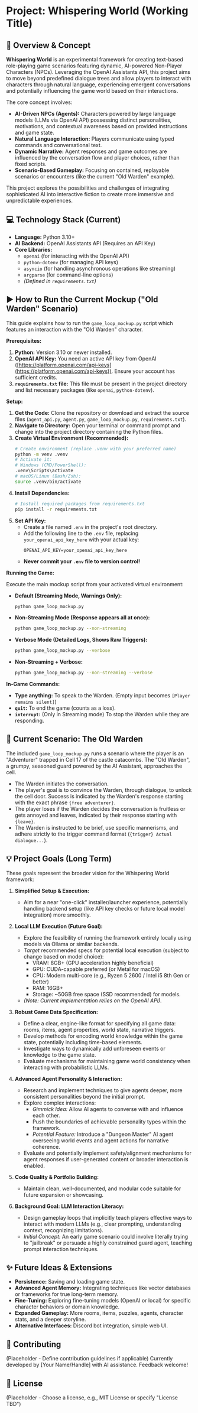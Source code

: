 # Project: Whispering World (Working Title)

## 📜 Overview & Concept

**Whispering World** is an experimental framework for creating text-based role-playing game scenarios featuring dynamic, AI-powered Non-Player Characters (NPCs). Leveraging the OpenAI Assistants API, this project aims to move beyond predefined dialogue trees and allow players to interact with characters through natural language, experiencing emergent conversations and potentially influencing the game world based on their interactions.

The core concept involves:

* **AI-Driven NPCs (Agents):** Characters powered by large language models (LLMs via OpenAI API) possessing distinct personalities, motivations, and contextual awareness based on provided instructions and game state.
* **Natural Language Interaction:** Players communicate using typed commands and conversational text.
* **Dynamic Narrative:** Agent responses and game outcomes are influenced by the conversation flow and player choices, rather than fixed scripts.
* **Scenario-Based Gameplay:** Focusing on contained, replayable scenarios or encounters (like the current "Old Warden" example).

This project explores the possibilities and challenges of integrating sophisticated AI into interactive fiction to create more immersive and unpredictable experiences.

## 💻 Technology Stack (Current)

* **Language:** Python 3.10+
* **AI Backend:** OpenAI Assistants API (Requires an API Key)
* **Core Libraries:**
    * `openai` (for interacting with the OpenAI API)
    * `python-dotenv` (for managing API keys)
    * `asyncio` (for handling asynchronous operations like streaming)
    * `argparse` (for command-line options)
    * *(Defined in `requirements.txt`)*

## ▶️ How to Run the Current Mockup ("Old Warden" Scenario)

This guide explains how to run the `game_loop_mockup.py` script which features an interaction with the "Old Warden" character.

**Prerequisites:**

1.  **Python:** Version 3.10 or newer installed.
2.  **OpenAI API Key:** You need an active API key from OpenAI ([https://platform.openai.com/api-keys](https://platform.openai.com/api-keys)). Ensure your account has sufficient credits.
3.  **`requirements.txt` file:** This file must be present in the project directory and list necessary packages (like `openai`, `python-dotenv`).

**Setup:**

1.  **Get the Code:** Clone the repository or download and extract the source files (`agent_api.py`, `agent.py`, `game_loop_mockup.py`, `requirements.txt`).
2.  **Navigate to Directory:** Open your terminal or command prompt and change into the project directory containing the Python files.
3.  **Create Virtual Environment (Recommended):**
    ```bash
    # Create environment (replace .venv with your preferred name)
    python -m venv .venv
    # Activate it:
    # Windows (CMD/PowerShell):
    .venv\Scripts\activate
    # macOS/Linux (Bash/Zsh):
    source .venv/bin/activate
    ```
4.  **Install Dependencies:**
    ```bash
    # Install required packages from requirements.txt
    pip install -r requirements.txt
    ```
5.  **Set API Key:**
    * Create a file named `.env` in the project's root directory.
    * Add the following line to the `.env` file, replacing `your_openai_api_key_here` with your actual key:
        ```
        OPENAI_API_KEY=your_openai_api_key_here
        ```
    * **Never commit your `.env` file to version control!**

**Running the Game:**

Execute the main mockup script from your activated virtual environment:

* **Default (Streaming Mode, Warnings Only):**
    ```bash
    python game_loop_mockup.py
    ```
* **Non-Streaming Mode (Response appears all at once):**
    ```bash
    python game_loop_mockup.py --non-streaming
    ```
* **Verbose Mode (Detailed Logs, Shows Raw Triggers):**
    ```bash
    python game_loop_mockup.py --verbose
    ```
* **Non-Streaming + Verbose:**
    ```bash
    python game_loop_mockup.py --non-streaming --verbose
    ```

**In-Game Commands:**

* **Type anything:** To speak to the Warden. (Empty input becomes `[Player remains silent]`)
* **`quit`:** To end the game (counts as a loss).
* **`interrupt`:** (Only in Streaming mode) To stop the Warden while they are responding.

## 🎯 Current Scenario: The Old Warden

The included `game_loop_mockup.py` runs a scenario where the player is an "Adventurer" trapped in Cell 17 of the castle catacombs. The "Old Warden", a grumpy, seasoned guard powered by the AI Assistant, approaches the cell.

* The Warden initiates the conversation.
* The player's goal is to convince the Warden, through dialogue, to unlock the cell door. Success is indicated by the Warden's response starting with the exact phrase `{free adventurer}`.
* The player loses if the Warden decides the conversation is fruitless or gets annoyed and leaves, indicated by their response starting with `{leave}`.
* The Warden is instructed to be brief, use specific mannerisms, and adhere strictly to the trigger command format (`{trigger} Actual dialogue...`).

## 💡 Project Goals (Long Term)

These goals represent the broader vision for the Whispering World framework:

1.  **Simplified Setup & Execution:**
    * Aim for a near "one-click" installer/launcher experience, potentially handling backend setup (like API key checks or future local model integration) more smoothly.

2.  **Local LLM Execution (Future Goal):**
    * Explore the feasibility of running the framework entirely locally using models via Ollama or similar backends.
    * *Target* recommended specs for potential local execution (subject to change based on model choice):
        * VRAM: 8GB+ (GPU acceleration highly beneficial)
        * GPU: CUDA-capable preferred (or Metal for macOS)
        * CPU: Modern multi-core (e.g., Ryzen 5 2600 / Intel i5 8th Gen or better)
        * RAM: 16GB+
        * Storage: ~50GB free space (SSD recommended) for models.
    * *(Note: Current implementation relies on the OpenAI API).*

3.  **Robust Game Data Specification:**
    * Define a clear, engine-like format for specifying all game data: rooms, items, agent properties, world state, narrative triggers.
    * Develop methods for encoding world knowledge within the game state, potentially including time-based elements.
    * Investigate ways to dynamically add unforeseen events or knowledge to the game state.
    * Evaluate mechanisms for maintaining game world consistency when interacting with probabilistic LLMs.

4.  **Advanced Agent Personality & Interaction:**
    * Research and implement techniques to give agents deeper, more consistent personalities beyond the initial prompt.
    * Explore complex interactions:
        * *Gimmick Idea:* Allow AI agents to converse with and influence each other.
        * Push the boundaries of achievable personality types within the framework.
        * *Potential Feature:* Introduce a "Dungeon Master" AI agent overseeing world events and agent actions for narrative coherence.
    * Evaluate and potentially implement safety/alignment mechanisms for agent responses if user-generated content or broader interaction is enabled.

5.  **Code Quality & Portfolio Building:**
    * Maintain clean, well-documented, and modular code suitable for future expansion or showcasing.

6.  **Background Goal: LLM Interaction Literacy:**
    * Design gameplay loops that implicitly teach players effective ways to interact with modern LLMs (e.g., clear prompting, understanding context, recognizing limitations).
    * *Initial Concept:* An early game scenario could involve literally trying to "jailbreak" or persuade a highly constrained guard agent, teaching prompt interaction techniques.

## ✨ Future Ideas & Extensions

* **Persistence:** Saving and loading game state.
* **Advanced Agent Memory:** Integrating techniques like vector databases or frameworks for true long-term memory.
* **Fine-Tuning:** Exploring fine-tuning models (OpenAI or local) for specific character behaviors or domain knowledge.
* **Expanded Gameplay:** More rooms, items, puzzles, agents, character stats, and a deeper storyline.
* **Alternative Interfaces:** Discord bot integration, simple web UI.

## 🤝 Contributing

(Placeholder - Define contribution guidelines if applicable) Currently developed by [Your Name/Handle] with AI assistance. Feedback welcome!

## 📄 License

(Placeholder - Choose a license, e.g., MIT License or specify "License TBD")